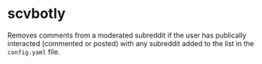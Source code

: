 # scvbotly

Removes comments from a moderated subreddit if the user has publically interacted (commented or posted) with any subreddit added to the list in the `config.yaml` file.